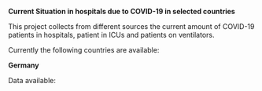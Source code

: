 **Current Situation in hospitals due to COVID-19 in selected countries**

This project collects from different sources the current amount of COVID-19 
patients in hospitals, patient in ICUs and patients on ventilators.

Currently the following countries are available:

**Germany**

Data available: 